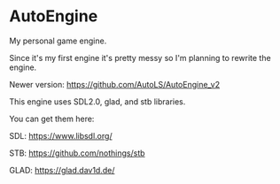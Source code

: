 # AutoEngine
My personal game engine. 

Since it's my first engine it's pretty messy so I'm planning to rewrite the engine.

Newer version: https://github.com/AutoLS/AutoEngine_v2

This engine uses SDL2.0, glad, and stb libraries.

You can get them here: 

SDL: https://www.libsdl.org/

STB: https://github.com/nothings/stb

GLAD: https://glad.dav1d.de/
